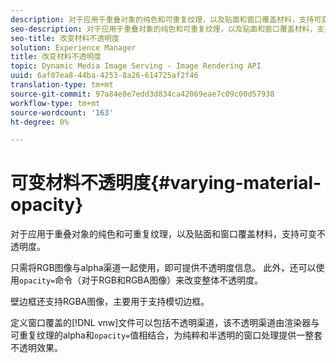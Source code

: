 ```yaml
---
description: 对于应用于重叠对象的纯色和可重复纹理，以及贴面和窗口覆盖材料，支持可变不透明度。
seo-description: 对于应用于重叠对象的纯色和可重复纹理，以及贴面和窗口覆盖材料，支持可变不透明度。
seo-title: 改变材料不透明度
solution: Experience Manager
title: 改变材料不透明度
topic: Dynamic Media Image Serving - Image Rendering API
uuid: 6af07ea8-44ba-4253-8a26-614725af2f46
translation-type: tm+mt
source-git-commit: 97a84e8e7edd3d834ca42069eae7c09c00d57938
workflow-type: tm+mt
source-wordcount: '163'
ht-degree: 0%

---
```



# 可变材料不透明度{#varying-material-opacity}

对于应用于重叠对象的纯色和可重复纹理，以及贴面和窗口覆盖材料，支持可变不透明度。

只需将RGB图像与alpha渠道一起使用，即可提供不透明度信息。 此外，还可以使用`opacity=`命令（对于RGB和RGBA图像）来改变整体不透明度。

壁边框还支持RGBA图像，主要用于支持模切边框。

定义窗口覆盖的[!DNL vnw]文件可以包括不透明渠道，该不透明渠道由渲染器与可重复纹理的alpha和`opacity=`值相结合，为纯粹和半透明的窗口处理提供一整套不透明效果。

